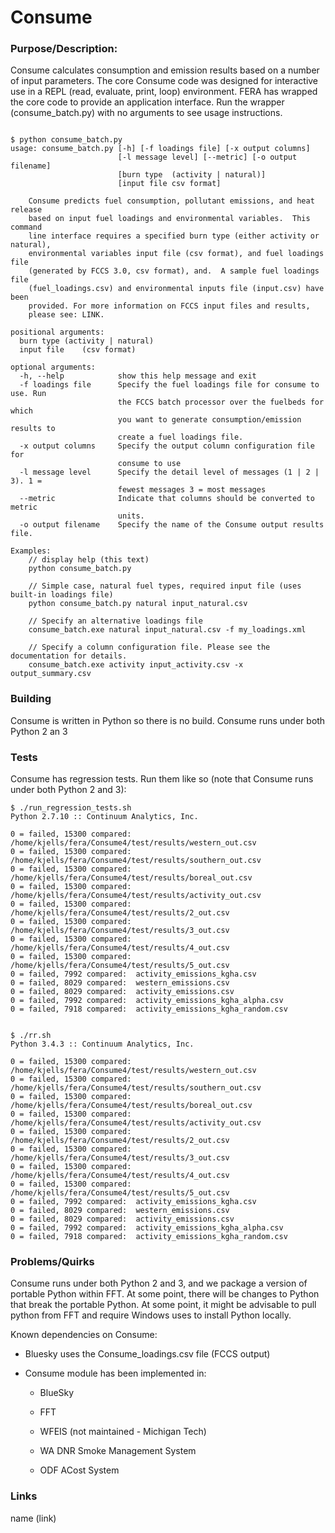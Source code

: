 # Consume

### Purpose/Description:
Consume calculates consumption and emission results based on a number of input parameters. The core Consume code was designed for interactive use in a REPL (read, evaluate, print, loop) environment. FERA has wrapped the core code to provide an application interface. Run the wrapper (consume_batch.py) with no arguments to see usage instructions.

```

$ python consume_batch.py 
usage: consume_batch.py [-h] [-f loadings file] [-x output columns]
                        [-l message level] [--metric] [-o output filename]
                        [burn type	(activity | natural)]
                        [input file	csv format]

    Consume predicts fuel consumption, pollutant emissions, and heat release
    based on input fuel loadings and environmental variables.  This command
    line interface requires a specified burn type (either activity or natural),
    environmental variables input file (csv format), and fuel loadings file
    (generated by FCCS 3.0, csv format), and.  A sample fuel loadings file
    (fuel_loadings.csv) and environmental inputs file (input.csv) have been
    provided. For more information on FCCS input files and results,
    please see: LINK.

positional arguments:
  burn type	(activity | natural)
  input file	(csv format)

optional arguments:
  -h, --help            show this help message and exit
  -f loadings file      Specify the fuel loadings file for consume to use. Run
                        the FCCS batch processor over the fuelbeds for which
                        you want to generate consumption/emission results to
                        create a fuel loadings file.
  -x output columns     Specify the output column configuration file for
                        consume to use
  -l message level      Specify the detail level of messages (1 | 2 | 3). 1 =
                        fewest messages 3 = most messages
  --metric              Indicate that columns should be converted to metric
                        units.
  -o output filename    Specify the name of the Consume output results file.

Examples:
    // display help (this text)
    python consume_batch.py

    // Simple case, natural fuel types, required input file (uses built-in loadings file)
    python consume_batch.py natural input_natural.csv

    // Specify an alternative loadings file
    consume_batch.exe natural input_natural.csv -f my_loadings.xml

    // Specify a column configuration file. Please see the documentation for details.
    consume_batch.exe activity input_activity.csv -x output_summary.csv

```

### Building
Consume is written in Python so there is no build. Consume runs under both Python 2 an 3

### Tests
Consume has regression tests. Run them like so (note that Consume runs under both Python 2 and 3):

```
$ ./run_regression_tests.sh 
Python 2.7.10 :: Continuum Analytics, Inc.

0 = failed, 15300 compared:	/home/kjells/fera/Consume4/test/results/western_out.csv
0 = failed, 15300 compared:	/home/kjells/fera/Consume4/test/results/southern_out.csv
0 = failed, 15300 compared:	/home/kjells/fera/Consume4/test/results/boreal_out.csv
0 = failed, 15300 compared:	/home/kjells/fera/Consume4/test/results/activity_out.csv
0 = failed, 15300 compared:	/home/kjells/fera/Consume4/test/results/2_out.csv
0 = failed, 15300 compared:	/home/kjells/fera/Consume4/test/results/3_out.csv
0 = failed, 15300 compared:	/home/kjells/fera/Consume4/test/results/4_out.csv
0 = failed, 15300 compared:	/home/kjells/fera/Consume4/test/results/5_out.csv
0 = failed, 7992 compared:	activity_emissions_kgha.csv
0 = failed, 8029 compared:	western_emissions.csv
0 = failed, 8029 compared:	activity_emissions.csv
0 = failed, 7992 compared:	activity_emissions_kgha_alpha.csv
0 = failed, 7918 compared:	activity_emissions_kgha_random.csv


$ ./rr.sh 
Python 3.4.3 :: Continuum Analytics, Inc.

0 = failed, 15300 compared:	/home/kjells/fera/Consume4/test/results/western_out.csv
0 = failed, 15300 compared:	/home/kjells/fera/Consume4/test/results/southern_out.csv
0 = failed, 15300 compared:	/home/kjells/fera/Consume4/test/results/boreal_out.csv
0 = failed, 15300 compared:	/home/kjells/fera/Consume4/test/results/activity_out.csv
0 = failed, 15300 compared:	/home/kjells/fera/Consume4/test/results/2_out.csv
0 = failed, 15300 compared:	/home/kjells/fera/Consume4/test/results/3_out.csv
0 = failed, 15300 compared:	/home/kjells/fera/Consume4/test/results/4_out.csv
0 = failed, 15300 compared:	/home/kjells/fera/Consume4/test/results/5_out.csv
0 = failed, 7992 compared:	activity_emissions_kgha.csv
0 = failed, 8029 compared:	western_emissions.csv
0 = failed, 8029 compared:	activity_emissions.csv
0 = failed, 7992 compared:	activity_emissions_kgha_alpha.csv
0 = failed, 7918 compared:	activity_emissions_kgha_random.csv

```

### Problems/Quirks
Consume runs under both Python 2 and 3, and we package a version of portable Python within FFT. At some point, there will be changes to Python that break the portable Python. At some point, it might be advisable to pull python from FFT and require Windows uses to install Python locally.

Known dependencies on Consume:

* Bluesky uses the Consume_loadings.csv file (FCCS output)

* Consume module has been implemented in:

    - BlueSky

    - FFT

    - WFEIS (not maintained - Michigan Tech)

    - WA DNR Smoke Management System

    - ODF ACost System 


### Links
name (link)